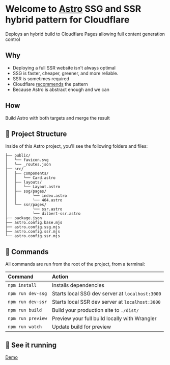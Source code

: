 # Welcome to [Astro](https://astro.build) SSG and SSR hybrid pattern for Cloudflare

Deploys an hybrid build to Cloudflare Pages allowing full content generation control

## Why

- Deploying a full SSR website isn't always optimal
- SSG is faster, cheaper, greener, and more reliable.
- SSR is sometimes required
- Cloudflare [recommends](https://developers.cloudflare.com/pages/platform/functions/routing/#function-invocation-routes) the pattern
- Because Astro is abstract enough and we can

## How

Build Astro with both targets and merge the result

## 🚀 Project Structure

Inside of this Astro project, you'll see the following folders and files:

```
├── public/
│   └── favicon.svg
│   └── _routes.json
├── src/
│   ├── components/
│   │   └── Card.astro
│   ├── layouts/
│   │   └── Layout.astro
│   ├── ssg/pages/
│   │       └── index.astro
│   │       └── 404.astro
│   └── ssr/pages/
│           └── ssr.astro
│           └── dilbert-ssr.astro
├── package.json
├── astro.config.base.mjs
├── astro.config.ssg.mjs
├── astro.config.ssr.mjs
└── astro.config.ssr.mjs
```

## 🧞 Commands

All commands are run from the root of the project, from a terminal:

| Command           | Action                                          |
| :---------------- | :---------------------------------------------- |
| `npm install`     | Installs dependencies                           |
| `npm run dev-ssg` | Starts local SSG dev server at `localhost:3000` |
| `npm run dev-ssr` | Starts local SSR dev server at `localhost:3000` |
| `npm run build`   | Build your production site to `./dist/`         |
| `npm run preview` | Preview your full build locally with Wrangler   |
| `npm run watch`   | Update build for preview                        |

## 👀 See it running

[Demo](https://astro-ssg-ssr-cloudflare.pages.dev/)
